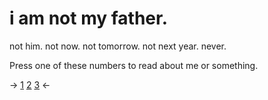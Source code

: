 # i am not my father.
not him. not now. not tomorrow. not next year. never.

Press one of these numbers to read about me or something.

-> [1](rentry.co/sxtxnic-pxnix) [2](rentry.co/undxrpaid-workxr) [3](rentry.co/zxmbie-syndrxme) <-
